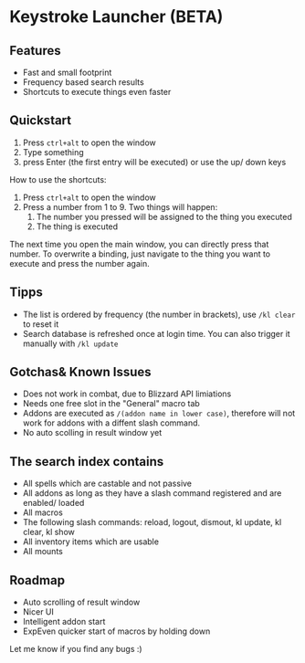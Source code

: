 # Keystroke Launcher (BETA)

## Features

* Fast and small footprint
* Frequency based search results
* Shortcuts to execute things even faster

## Quickstart

1. Press `ctrl+alt` to open the window
2. Type something
3. press Enter (the first entry will be executed) or use the up/ down keys

How to use the shortcuts:

1. Press `ctrl+alt` to open the window
2. Press a number from 1 to 9. Two things will happen:
    1. The number you pressed will be assigned to the thing you executed
    2. The thing is executed

The next time you open the main window, you can directly press that number. To overwrite a binding, just navigate to the thing you want to execute and press the number again.

## Tipps

* The list is ordered by frequency (the number in brackets), use `/kl clear` to reset it
* Search database is refreshed once at login time. You can also trigger it manually with `/kl update`

## Gotchas& Known Issues

* Does not work in combat, due to Blizzard API limiations
* Needs one free slot in the "General" macro tab
* Addons are executed as `/(addon name in lower case)`, therefore will not work for addons with a diffent slash command. 
* No auto scolling in result window yet

## The search index contains

* All spells which are castable and not passive
* All addons as long as they have a slash command registered and are enabled/ loaded
* All macros
* The following slash commands: reload, logout, dismout, kl update, kl clear, kl show
* All inventory items which are usable
* All mounts

## Roadmap

* Auto scrolling of result window
* Nicer UI
* Intelligent addon start
* ExpEven quicker start of macros by holding down 

Let me know if you find any bugs :)
